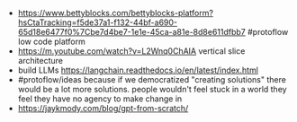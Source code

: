 - https://www.bettyblocks.com/bettyblocks-platform?hsCtaTracking=f5de37a1-f132-44bf-a690-65d18e6477f0%7Cbe7d4be7-1e1e-45ca-a81e-8d8e611dfbb7 #protoflow low code platform
- https://m.youtube.com/watch?v=L2Wnq0ChAIA vertical slice architecture
- build LLMs https://langchain.readthedocs.io/en/latest/index.html
- #protoflow/ideas because if we democratized "creating solutions" there would be a lot more solutions. people wouldn't feel stuck in a world they feel they have no agency to make change in
- https://jaykmody.com/blog/gpt-from-scratch/